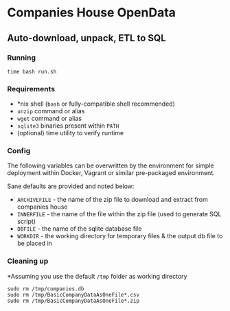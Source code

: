 # Companies House OpenData

## Auto-download, unpack, ETL to SQL

### Running

`time bash run.sh`

### Requirements

* *nix shell (`bash` or fully-compatible shell recommended)
* `unzip` command or alias
* `wget` command or alias
* `sqlite3` binaries present within `PATH`
* (optional) time utility to verify runtime

### Config

The following variables can be overwritten by the environment for simple deployment within Docker, Vagrant or similar pre-packaged environment.

Sane defaults are provided and noted below:

* `ARCHIVEFILE` - the name of the zip file to download and extract from companies house
* `INNERFILE` - the name of the file within the zip file (used to generate SQL script)
* `DBFILE` - the name of the sqlite database file
* `WORKDIR` - the working directory for temporary files & the output db file to be placed in

### Cleaning up

*Assuming you use the default `/tmp` folder as working directory

```
sudo rm /tmp/companies.db
sudo rm /tmp/BasicCompanyDataAsOneFile*.csv
sudo rm /tmp/BasicCompanyDataAsOneFile*.zip
```


